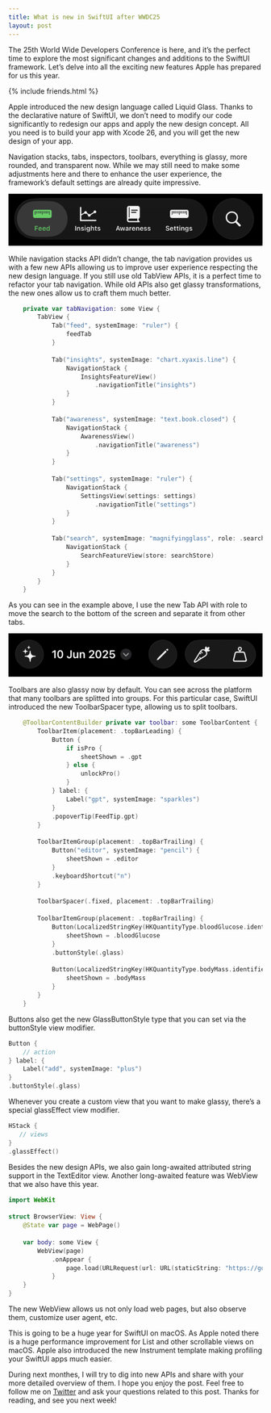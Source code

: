 ```yaml
---
title: What is new in SwiftUI after WWDC25
layout: post
---
```


The 25th World Wide Developers Conference is here, and it’s the perfect time to explore the most significant changes and additions to the SwiftUI framework. Let’s delve into all the exciting new features Apple has prepared for us this year.

{% include friends.html %}

Apple introduced the new design language called Liquid Glass. Thanks to the declarative nature of SwiftUI, we don’t need to modify our code significantly to redesign our apps and apply the new design concept. All you need is to build your app with Xcode 26, and you will get the new design of your app.

Navigation stacks, tabs, inspectors, toolbars, everything is glassy, more rounded, and transparent now. While we may still need to make some adjustments here and there to enhance the user experience, the framework’s default settings are already quite impressive.

![glassy-tabs](/public/glassy-tabs.png)

While navigation stacks API didn’t change, the tab navigation provides us with a few new APIs allowing us to improve user experience respecting the new design language. If you still use old TabView APIs, it is a perfect time to refactor your tab navigation. While old APIs also get glassy transformations, the new ones allow us to craft them much better.

```swift
    private var tabNavigation: some View {
        TabView {
            Tab("feed", systemImage: "ruler") {
                feedTab
            }
            
            Tab("insights", systemImage: "chart.xyaxis.line") {
                NavigationStack {
                    InsightsFeatureView()
                        .navigationTitle("insights")
                }
            }
            
            Tab("awareness", systemImage: "text.book.closed") {
                NavigationStack {
                    AwarenessView()
                        .navigationTitle("awareness")
                }
            }
            
            Tab("settings", systemImage: "ruler") {
                NavigationStack {
                    SettingsView(settings: settings)
                        .navigationTitle("settings")
                }
            }
            
            Tab("search", systemImage: "magnifyingglass", role: .search) {
                NavigationStack {
                    SearchFeatureView(store: searchStore)
                }
            }
        }
    }
```

As you can see in the example above, I use the new Tab API with role to move the search to the bottom of the screen and separate it from other tabs.

![glassy-tabs](/public/glassy-toolbar.png)

Toolbars are also glassy now by default. You can see across the platform that many toolbars are splitted into groups. For this particular case, SwiftUI introduced the new ToolbarSpacer type, allowing us to split toolbars.

```swift
    @ToolbarContentBuilder private var toolbar: some ToolbarContent {
        ToolbarItem(placement: .topBarLeading) {
            Button {
                if isPro {
                    sheetShown = .gpt
                } else {
                    unlockPro()
                }
            } label: {
                Label("gpt", systemImage: "sparkles")
            }
            .popoverTip(FeedTip.gpt)
        }
        
        ToolbarItemGroup(placement: .topBarTrailing) {
            Button("editor", systemImage: "pencil") {
                sheetShown = .editor
            }
            .keyboardShortcut("n")
        }
        
        ToolbarSpacer(.fixed, placement: .topBarTrailing)
        
        ToolbarItemGroup(placement: .topBarTrailing) {
            Button(LocalizedStringKey(HKQuantityType.bloodGlucose.identifier), systemImage: "carrot") {
                sheetShown = .bloodGlucose
            }
            .buttonStyle(.glass)
            
            Button(LocalizedStringKey(HKQuantityType.bodyMass.identifier), systemImage: "scalemass") {
                sheetShown = .bodyMass
            }
        }
    }
```

Buttons also get the new GlassButtonStyle type that you can set via the buttonStyle view modifier.

```swift
Button {
    // action
} label: {
    Label("add", systemImage: "plus")
}
.buttonStyle(.glass)
```

Whenever you create a custom view that you want to make glassy, there’s a special glassEffect view modifier.

```swift
HStack {
   // views
}
.glassEffect() 
```

Besides the new design APIs, we also gain long-awaited attributed string support in the TextEditor view. Another long-awaited feature was WebView that we also have this year.

```swift
import WebKit

struct BrowserView: View {
    @State var page = WebPage()
    
    var body: some View {
        WebView(page)
            .onAppear {
                page.load(URLRequest(url: URL(staticString: "https://google.com")))
            }
    }
}
```

The new WebView allows us not only load web pages, but also observe them, customize user agent, etc.

This is going to be a huge year for SwiftUI on macOS. As Apple noted there is a huge performance improvement for List and other scrollable views on macOS. Apple also introduced the new Instrument template making profiling your SwiftUI apps much easier.

During next monthes, I will try to dig into new APIs and share with your more detailed overview of them. I hope you enjoy the post. Feel free to follow me on [Twitter](https://twitter.com/mecid) and ask your questions related to this post. Thanks for reading, and see you next week!

